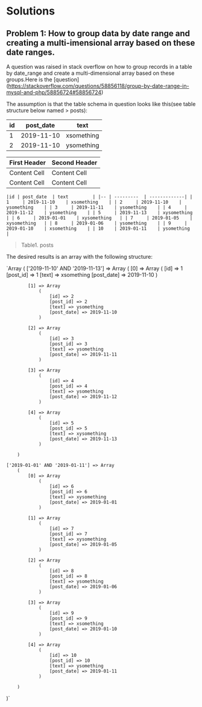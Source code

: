 # Solutions
## Problem 1: How to group data by date range and creating a multi-imensional array based on these date ranges.

A question was raised in stack overflow on how to group records in a table by date_range and create a multi-dimensional array based on these groups.Here is the [question] (https://stackoverflow.com/questions/58856118/group-by-date-range-in-mysql-and-php/58856724#58856724)

The assumption is that the table schema in question looks like this(see table structure below named > posts):

|id | post_date  | text         |
|-- | ---------  | -------------|
| 1 | 2019-11-10 | xsomething   |
| 2 | 2019-11-10 | ysomething   |


| First Header  | Second Header |
| ------------- | ------------- |
| Content Cell  | Content Cell  |
| Content Cell  | Content Cell  |

`
|id | post_date  | text         |
|-- | ---------  | -------------|
| 1  	| 2019-11-10 	| xsomething  	|
| 2  	| 2019-11-10 	| ysomething  	|
| 3  	| 2019-11-11 	| ysomething  	|
| 4  	| 2019-11-12 	| ysomething  	|
| 5  	| 2019-11-13 	| xysomething 	|
| 6  	| 2019-01-01 	| xysomething 	|
| 7  	| 2019-01-05 	| xysomething 	|
| 8  	| 2019-01-06 	| ysomething  	|
| 9  	| 2019-01-10 	| xsomething  	|
| 10 	| 2019-01-11 	| ysomething  	|
`
> Table1. posts

The desired results is an array with the following structure:

`Array
(
    ['2019-11-10' AND '2019-11-13'] => Array
        (
            [0] => Array
                (
                    [id] => 1
                    [post_id] => 1
                    [text] => xsomething
                    [post_date] => 2019-11-10
                )

            [1] => Array
                (
                    [id] => 2
                    [post_id] => 2
                    [text] => ysomething
                    [post_date] => 2019-11-10
                )

            [2] => Array
                (
                    [id] => 3
                    [post_id] => 3
                    [text] => ysomething
                    [post_date] => 2019-11-11
                )

            [3] => Array
                (
                    [id] => 4
                    [post_id] => 4
                    [text] => ysomething
                    [post_date] => 2019-11-12
                )

            [4] => Array
                (
                    [id] => 5
                    [post_id] => 5
                    [text] => xysomething
                    [post_date] => 2019-11-13
                )

        )

    ['2019-01-01' AND '2019-01-11'] => Array
        (
            [0] => Array
                (
                    [id] => 6
                    [post_id] => 6
                    [text] => xysomething
                    [post_date] => 2019-01-01
                )

            [1] => Array
                (
                    [id] => 7
                    [post_id] => 7
                    [text] => xysomething
                    [post_date] => 2019-01-05
                )

            [2] => Array
                (
                    [id] => 8
                    [post_id] => 8
                    [text] => ysomething
                    [post_date] => 2019-01-06
                )

            [3] => Array
                (
                    [id] => 9
                    [post_id] => 9
                    [text] => xsomething
                    [post_date] => 2019-01-10
                )

            [4] => Array
                (
                    [id] => 10
                    [post_id] => 10
                    [text] => ysomething
                    [post_date] => 2019-01-11
                )

        )

)`
